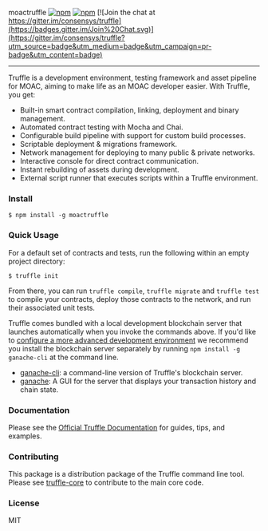 moactruffle
[![npm](https://img.shields.io/npm/v/truffle.svg)]()
[![npm](https://img.shields.io/npm/dm/truffle.svg)]()
[![Join the chat at https://gitter.im/consensys/truffle](https://badges.gitter.im/Join%20Chat.svg)](https://gitter.im/consensys/truffle?utm_source=badge&utm_medium=badge&utm_campaign=pr-badge&utm_content=badge)

-----------------------


Truffle is a development environment, testing framework and asset pipeline for MOAC, aiming to make life as an MOAC developer easier. With Truffle, you get:

* Built-in smart contract compilation, linking, deployment and binary management.
* Automated contract testing with Mocha and Chai.
* Configurable build pipeline with support for custom build processes.
* Scriptable deployment & migrations framework.
* Network management for deploying to many public & private networks.
* Interactive console for direct contract communication.
* Instant rebuilding of assets during development.
* External script runner that executes scripts within a Truffle environment.

### Install

```
$ npm install -g moactruffle
```

### Quick Usage

For a default set of contracts and tests, run the following within an empty project directory:

```
$ truffle init
```

From there, you can run `truffle compile`, `truffle migrate` and `truffle test` to compile your contracts, deploy those contracts to the network, and run their associated unit tests.

Truffle comes bundled with a local development blockchain server that launches automatically when you invoke the commands  above. If you'd like to [configure a more advanced development environment](http://truffleframework.com/docs/advanced/configuration) we recommend you install the blockchain server separately by running `npm install -g ganache-cli` at the command line. 

+  [ganache-cli](https://github.com/trufflesuite/ganache-cli): a command-line version of Truffle's blockchain server.
+  [ganache](http://truffleframework.com/ganache/): A GUI for the server that displays your transaction history and chain state.


### Documentation

Please see the [Official Truffle Documentation](http://truffleframework.com/docs/) for guides, tips, and examples.

### Contributing

This package is a distribution package of the Truffle command line tool. Please see [truffle-core](https://github.com/trufflesuite/truffle-core) to contribute to the main core code.

### License

MIT
